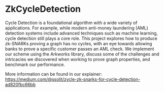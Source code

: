 # ZkCycleDetection

Cycle Detection is a foundational algorithm with a wide variety of applications. For example, while modern anti-money laundering (AML) detection systems include advanced techniques such as machine learning, cycle detection still plays a core role. This project explores how to produce zk-SNARKs proving a graph has no cycles, with an eye towards allowing banks to prove a specific customer passes an AML check. We implement our scheme using the Arkworks library, discuss some of the challenges and intricacies we discovered when working to prove graph properties, and benchmark our performance.

More information can be found in our explainer: https://medium.com/@ssolit/zycle-zk-snarks-for-cycle-detection-ad820fbc66bb
